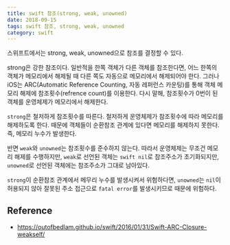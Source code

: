 ```yaml
---
title: swift 참조(strong, weak, unowned)
date: 2018-09-15
tags: swift 참조, strong, weak, unowned 
category: swift
---
```


스위프트에서는 strong, weak, unowned으로 참조를 결정할 수 있다.

strong은 강한 참조이다. 
일반적을 한쪽 객체가 다른 객체를 참조한다면, 어느 한쪽의 객체가 메모리에서 해제될 때 다른 쪽도 자동으로 메모리에서 해제되어야 한다.
그러나 iOS는 ARC(Automatic Reference Counting, 자동 레퍼런스 카운팅)를 통해 객체 메모리 해제에 참조횟수(refrence count)를 이용한다.
다시 말해, 참조횟수가 0번이 된 객체를 운영체제가 메모리에서 해제한다.

`strong`은 철저하게 참조횟수를 따른다. 
철저하게 운영체제가 참조횟수에 따라 메모리를 해제하도록 한다. 때문에 객체들이 순환참조 관계에 있다면 메모리를 해제하지 못한다. 즉, 메모리 누수가 발생한다.

반면 `weak`와 `unowned`는 참조횟수를 준수하지 않는다. 따라서 운영체제는 무조건 메모리 해제를 수행하지만, `weak`로 선언된 객체는 `swift nil`로 참조주소가 초기화되지만, `unowned`로 선언된 객체에는 참조주소가 그대로 남아있다.

`strong`이 순환참조 관계에서 메무리 누수를 발생시켜서 위험하다면, 
`unowned`는 `nil`이 허용되지 않아 잘못된 주소 접근으로 `fatal error`를 발생시키므로 때문에 위험하다.



## Reference

- https://outofbedlam.github.io/swift/2016/01/31/Swift-ARC-Closure-weakself/
